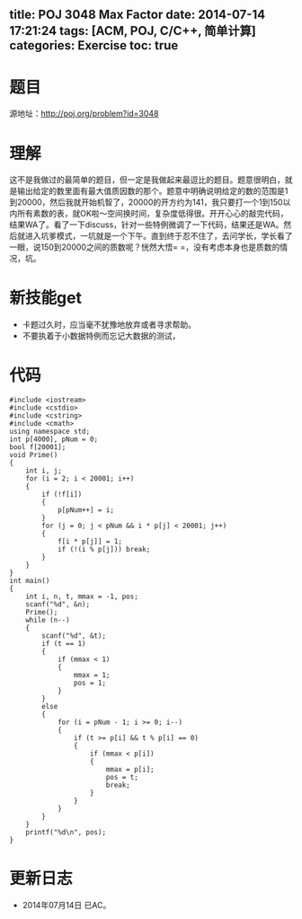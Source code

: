 ﻿title: POJ 3048 Max Factor
date: 2014-07-14 17:21:24
tags: [ACM, POJ, C/C++, 简单计算]
categories: Exercise
toc: true
---
# 题目
源地址：http://poj.org/problem?id=3048

# 理解
这不是我做过的最简单的题目，但一定是我做起来最逗比的题目。题意很明白，就是输出给定的数里面有最大值质因数的那个。题意中明确说明给定的数的范围是1到20000，然后我就开始机智了，20000的开方约为141，我只要打一个1到150以内所有素数的表，就OK啦～空间换时间，复杂度低得很。开开心心的敲完代码，结果WA了。看了一下discuss，针对一些特例微调了一下代码，结果还是WA。然后就进入坑爹模式，一坑就是一个下午。直到终于忍不住了，去问学长，学长看了一眼，说150到20000之间的质数呢？恍然大悟= =，没有考虑本身也是质数的情况，坑。

<!-- more -->

# 新技能get
- 卡题过久时，应当毫不犹豫地放弃或者寻求帮助。
- 不要执着于小数据特例而忘记大数据的测试，

# 代码
```
#include <iostream>
#include <cstdio>
#include <cstring>
#include <cmath>
using namespace std;
int p[4000], pNum = 0;
bool f[20001];
void Prime()
{
    int i, j;
    for (i = 2; i < 20001; i++)
    {
        if (!f[i])
        {
            p[pNum++] = i;
        }
        for (j = 0; j < pNum && i * p[j] < 20001; j++)
        {
            f[i * p[j]] = 1;
            if (!(i % p[j])) break;
        }
    }
}
int main()
{
    int i, n, t, mmax = -1, pos;
    scanf("%d", &n);
    Prime();
    while (n--)
    {
        scanf("%d", &t);
        if (t == 1)
        {
            if (mmax < 1)
            {
                mmax = 1;
                pos = 1;
            }
        }
        else
        {
            for (i = pNum - 1; i >= 0; i--)
            {
                if (t >= p[i] && t % p[i] == 0)
                {
                    if (mmax < p[i])
                    {
                        mmax = p[i];
                        pos = t;
                        break;
                    }
                }
            }
        }
    }
    printf("%d\n", pos);
}
```

# 更新日志
- 2014年07月14日 已AC。
